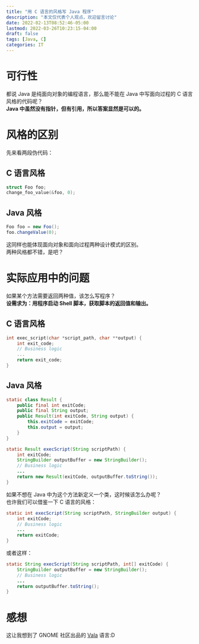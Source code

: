 ```yaml
---
title: "用 C 语言的风格写 Java 程序"
description: "本文仅代表个人观点，欢迎留言讨论"
date: 2022-02-13T08:52:46-05:00
lastmod: 2022-03-26T10:23:15-04:00
draft: false
tags: [Java, C]
categories: IT
---
```


# 可行性

都说 Java 是纯面向对象的编程语言，那么能不能在 Java 中写面向过程的 C 语言风格的代码呢？  
**Java 中虽然没有指针，但有引用，所以答案显然是可以的。**

# 风格的区别

先来看两段伪代码：

## C 语言风格

```c
struct Foo foo;
change_foo_value(&foo, 0);
```

## Java 风格

```java
Foo foo = new Foo();
foo.changeValue(0);
```
这同样也能体现面向对象和面向过程两种设计模式的区别。  
两种风格都不错，是吧？

# 实际应用中的问题

如果某个方法需要返回两种值，该怎么写程序？  
**设需求为：用程序启动 Shell 脚本，获取脚本的返回值和输出。**

## C 语言风格

```c
int exec_script(char *script_path, char **output) {
	int exit_code;
	// Business logic
	...
	return exit_code;
}
```

## Java 风格

```java
static class Result {
	public final int exitCode;
	public final String output;
	public Result(int exitCode, String output) {
		this.exitCode = exitCode;
		this.output = output;
	}
}

static Result execScript(String scriptPath) {
	int exitCode;
	StringBuilder outputBuffer = new StringBuilder();
	// Business logic
	...
	return new Result(exitCode, outputBuffer.toString());
}
```
如果不想在 Java 中为这个方法新定义一个类，这时候该怎么办呢？  
也许我们可以借鉴一下 C 语言的风格：
```java
static int execScript(String scriptPath, StringBuilder output) {
	int exitCode;
	// Business logic
	...
	return exitCode;
}
```
或者这样：
```java
static String execScript(String scriptPath, int[] exitCode) {
	StringBuilder outputBuffer = new StringBuilder();
	// Business logic
	...
	return outputBuffer.toString();
}
```

# 感想

这让我想到了 GNOME 社区出品的 [Vala](https://wiki.gnome.org/Projects/Vala) 语言:D